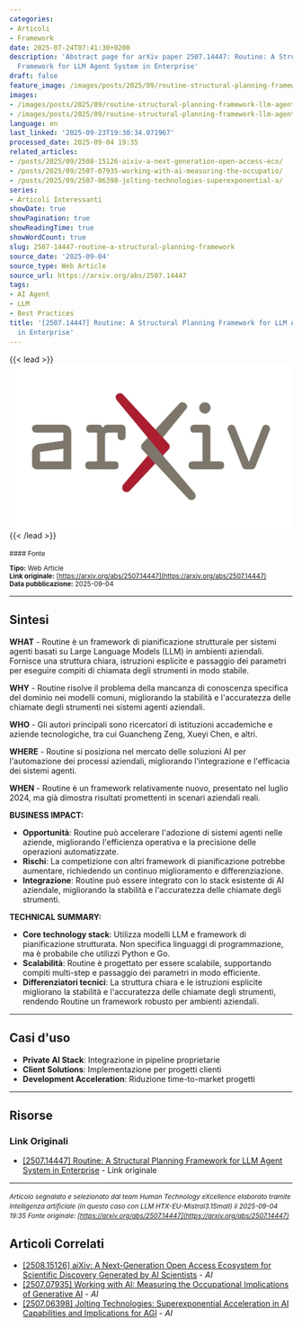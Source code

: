 ```yaml
---
categories:
- Articoli
- Framework
date: 2025-07-24T07:41:30+0200
description: 'Abstract page for arXiv paper 2507.14447: Routine: A Structural Planning
  Framework for LLM Agent System in Enterprise'
draft: false
feature_image: /images/posts/2025/09/routine-structural-planning-framework-llm-agent-system-enterprise-featured.webp
images:
- /images/posts/2025/09/routine-structural-planning-framework-llm-agent-system-enterprise-featured.webp
- /images/posts/2025/09/routine-structural-planning-framework-llm-agent-system-enterprise-5.webp
language: en
last_linked: '2025-09-23T19:30:34.071967'
processed_date: 2025-09-04 19:35
related_articles:
- /posts/2025/09/2508-15126-aixiv-a-next-generation-open-access-eco/
- /posts/2025/09/2507-07935-working-with-ai-measuring-the-occupatio/
- /posts/2025/09/2507-06398-jolting-technologies-superexponential-a/
series:
- Articoli Interessanti
showDate: true
showPagination: true
showReadingTime: true
showWordCount: true
slug: 2507-14447-routine-a-structural-planning-framework
source_date: '2025-09-04'
source_type: Web Article
source_url: https://arxiv.org/abs/2507.14447
tags:
- AI Agent
- LLM
- Best Practices
title: '[2507.14447] Routine: A Structural Planning Framework for LLM Agent System
  in Enterprise'
---
```


{{< lead >}}
![Featured image](/images/posts/2025/09/routine-structural-planning-framework-llm-agent-system-enterprise-featured.webp)
{{< /lead >}}

<small>
#### Fonte

**Tipo:** Web Article  
**Link originale:** [https://arxiv.org/abs/2507.14447](https://arxiv.org/abs/2507.14447)  
**Data pubblicazione:** 2025-09-04

</small>

---

## Sintesi

**WHAT** - Routine è un framework di pianificazione strutturale per sistemi agenti basati su Large Language Models (LLM) in ambienti aziendali. Fornisce una struttura chiara, istruzioni esplicite e passaggio dei parametri per eseguire compiti di chiamata degli strumenti in modo stabile.

**WHY** - Routine risolve il problema della mancanza di conoscenza specifica del dominio nei modelli comuni, migliorando la stabilità e l'accuratezza delle chiamate degli strumenti nei sistemi agenti aziendali.

**WHO** - Gli autori principali sono ricercatori di istituzioni accademiche e aziende tecnologiche, tra cui Guancheng Zeng, Xueyi Chen, e altri.

**WHERE** - Routine si posiziona nel mercato delle soluzioni AI per l'automazione dei processi aziendali, migliorando l'integrazione e l'efficacia dei sistemi agenti.

**WHEN** - Routine è un framework relativamente nuovo, presentato nel luglio 2024, ma già dimostra risultati promettenti in scenari aziendali reali.

**BUSINESS IMPACT:**
- **Opportunità**: Routine può accelerare l'adozione di sistemi agenti nelle aziende, migliorando l'efficienza operativa e la precisione delle operazioni automatizzate.
- **Rischi**: La competizione con altri framework di pianificazione potrebbe aumentare, richiedendo un continuo miglioramento e differenziazione.
- **Integrazione**: Routine può essere integrato con lo stack esistente di AI aziendale, migliorando la stabilità e l'accuratezza delle chiamate degli strumenti.

**TECHNICAL SUMMARY:**
- **Core technology stack**: Utilizza modelli LLM e framework di pianificazione strutturata. Non specifica linguaggi di programmazione, ma è probabile che utilizzi Python e Go.
- **Scalabilità**: Routine è progettato per essere scalabile, supportando compiti multi-step e passaggio dei parametri in modo efficiente.
- **Differenziatori tecnici**: La struttura chiara e le istruzioni esplicite migliorano la stabilità e l'accuratezza delle chiamate degli strumenti, rendendo Routine un framework robusto per ambienti aziendali.

---

## Casi d'uso

- **Private AI Stack**: Integrazione in pipeline proprietarie
- **Client Solutions**: Implementazione per progetti clienti
- **Development Acceleration**: Riduzione time-to-market progetti

---



## Risorse

### Link Originali
- [[2507.14447] Routine: A Structural Planning Framework for LLM Agent System in Enterprise](https://arxiv.org/abs/2507.14447) - Link originale


---

*<small>Articolo segnalato e selezionato dal team Human Technology eXcellence elaborato tramite intelligenza artificiale (in questo caso con LLM HTX-EU-Mistral3.1Small) il 2025-09-04 19:35
Fonte originale: [https://arxiv.org/abs/2507.14447](https://arxiv.org/abs/2507.14447)</small>*

## Articoli Correlati

- [[2508.15126] aiXiv: A Next-Generation Open Access Ecosystem for Scientific Discovery Generated by AI Scientists](/posts/2025/09/2508-15126-aixiv-a-next-generation-open-access-eco/) - *AI*
- [[2507.07935] Working with AI: Measuring the Occupational Implications of Generative AI](/posts/2025/09/2507-07935-working-with-ai-measuring-the-occupatio/) - *AI*
- [[2507.06398] Jolting Technologies: Superexponential Acceleration in AI Capabilities and Implications for AGI](/posts/2025/09/2507-06398-jolting-technologies-superexponential-a/) - *AI*